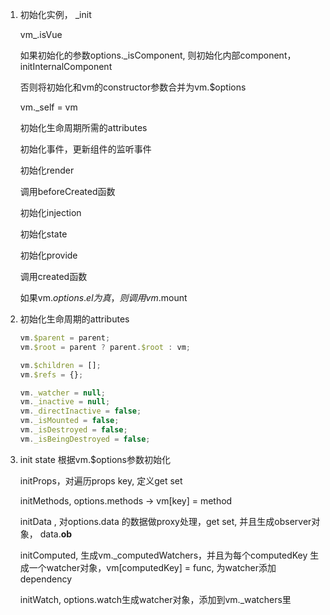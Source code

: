 1. 初始化实例， _init

   vm_.isVue  

   如果初始化的参数options._isComponent, 则初始化内部component，initInternalComponent 

   否则将初始化和vm的constructor参数合并为vm.$options

   vm._self = vm

   初始化生命周期所需的attributes

   初始化事件，更新组件的监听事件

   初始化render

   调用beforeCreated函数

   初始化injection

   初始化state

   初始化provide

   调用created函数

   如果vm.$options.el为真，则调用vm.$mount



2. 初始化生命周期的attributes

   ```javascript
   vm.$parent = parent;
   vm.$root = parent ? parent.$root : vm;
   
   vm.$children = [];
   vm.$refs = {};
   
   vm._watcher = null;
   vm._inactive = null;
   vm._directInactive = false;
   vm._isMounted = false;
   vm._isDestroyed = false;
   vm._isBeingDestroyed = false;
   ```



3. init state 根据vm.$options参数初始化

   initProps，对遍历props   key, 定义get set

   initMethods,   options.methods ->   vm[key] = method

   initData  , 对options.data 的数据做proxy处理，get set, 并且生成observer对象， data.__ob__

   initComputed,  生成vm._computedWatchers，并且为每个computedKey 生成一个watcher对象，vm[computedKey]  = func,  为watcher添加dependency 

   initWatch, options.watch生成watcher对象，添加到vm._watchers里

